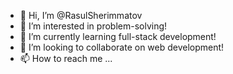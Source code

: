 - 👋 Hi, I’m @RasulSherimmatov
- 👀 I’m interested in problem-solving!
- 🌱 I’m currently learning full-stack development!
- 💞️ I’m looking to collaborate on web development!
- 📫 How to reach me ...

<!---
RasulSherimmatov/RasulSherimmatov is a ✨ special ✨ repository because its `README.md` (this file) appears on your GitHub profile.
You can click the Preview link to take a look at your changes.
--->
